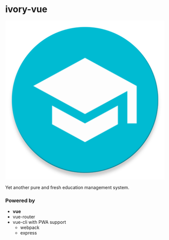 # ivory-vue

![Ivory](./IvoryApp/src/common/image/logo.png)

Yet another pure and fresh education management system.

### Powered by

- **vue**
- vue-router
- vue-cli with PWA support
  - webpack
  - express
